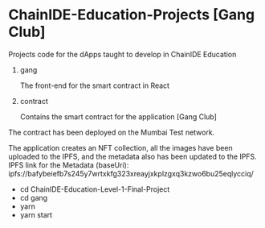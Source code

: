 # ChainIDE-Education-Projects [Gang Club]

Projects code for the dApps taught to develop in ChainIDE Education

1. gang
   
   The front-end for the smart contract in React

3. contract
   
   Contains the smart contract for the application [Gang Club]


The contract has been deployed on the Mumbai Test network.

The application creates an NFT collection, all the images have been uploaded to the IPFS, and the metadata also has been updated to the IPFS.
IPFS link for the Metadata (baseUri): ipfs://bafybeiefb7s245y7wrtxkfg323xreayjxkplzgxq3kzwo6bu25eqlycciq/


- cd ChainIDE-Education-Level-1-Final-Project
- cd gang
- yarn
- yarn start


